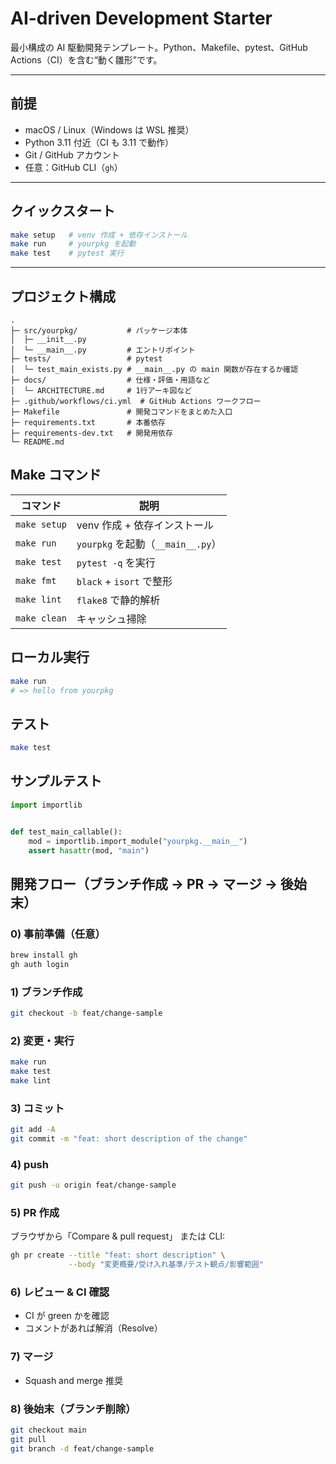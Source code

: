 # AI-driven Development Starter

最小構成の AI 駆動開発テンプレート。Python、Makefile、pytest、GitHub Actions（CI）を含む“動く雛形”です。

---

## 前提
- macOS / Linux（Windows は WSL 推奨）
- Python 3.11 付近（CI も 3.11 で動作）
- Git / GitHub アカウント
- 任意：GitHub CLI（`gh`）

---

## クイックスタート
```bash
make setup   # venv 作成 + 依存インストール
make run     # yourpkg を起動
make test    # pytest 実行
```

---

## プロジェクト構成
```text
.
├─ src/yourpkg/           # パッケージ本体
│  ├─ __init__.py
│  └─ __main__.py         # エントリポイント
├─ tests/                 # pytest
│  └─ test_main_exists.py # __main__.py の main 関数が存在するか確認
├─ docs/                  # 仕様・評価・用語など
│  └─ ARCHITECTURE.md     # 1行アーキ図など
├─ .github/workflows/ci.yml  # GitHub Actions ワークフロー
├─ Makefile               # 開発コマンドをまとめた入口
├─ requirements.txt       # 本番依存
├─ requirements-dev.txt   # 開発用依存
└─ README.md
```

## Make コマンド
| コマンド | 説明 |
| --- | --- |
| `make setup` | venv 作成 + 依存インストール |
| `make run` | `yourpkg` を起動（`__main__.py`） |
| `make test` | `pytest -q` を実行 |
| `make fmt` | `black` + `isort` で整形 |
| `make lint` | `flake8` で静的解析 |
| `make clean` | キャッシュ掃除 |

## ローカル実行
```bash
make run
# => hello from yourpkg
```

## テスト
```bash
make test
```

## サンプルテスト
```python
import importlib


def test_main_callable():
    mod = importlib.import_module("yourpkg.__main__")
    assert hasattr(mod, "main")
```

## 開発フロー（ブランチ作成 → PR → マージ → 後始末）

### 0) 事前準備（任意）
```bash
brew install gh
gh auth login
```

### 1) ブランチ作成
```bash
git checkout -b feat/change-sample
```

### 2) 変更・実行
```bash
make run
make test
make lint
```

### 3) コミット
```bash
git add -A
git commit -m "feat: short description of the change"
```

### 4) push
```bash
git push -u origin feat/change-sample
```

### 5) PR 作成
ブラウザから「Compare & pull request」
または CLI:
```bash
gh pr create --title "feat: short description" \
             --body "変更概要/受け入れ基準/テスト観点/影響範囲"
```

### 6) レビュー & CI 確認
- CI が green かを確認
- コメントがあれば解消（Resolve）

### 7) マージ
- Squash and merge 推奨

### 8) 後始末（ブランチ削除）
```bash
git checkout main
git pull
git branch -d feat/change-sample
```
